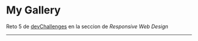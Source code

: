 # **My Gallery**

Reto 5 de [devChallenges](https://devchallenges.io) en la seccion de _Responsive Web Design_

---
